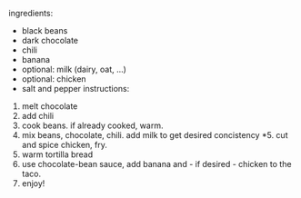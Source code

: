ingredients:

* black beans
* dark chocolate
* chili
* banana
* optional: milk (dairy, oat, ...)
* optional: chicken
* salt and pepper
instructions:
1. melt chocolate
2. add chili
3. cook beans. if already cooked, warm. 
4. mix beans, chocolate, chili. add milk to get desired concistency
*5. cut and spice chicken, fry.
6. warm tortilla bread
7. use chocolate-bean sauce, add banana and - if desired - chicken to the taco. 
8. enjoy!
